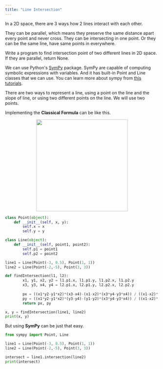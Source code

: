 ```yaml
---
title: "Line Intersection"
---
```


In a 2D space, there are 3 ways how 2 lines interact with each other.

They can be parallel, which means they preserve the same distance apart every point and never cross. They can be intersecting in one point. Or they can be the same line, have same points in everywhere.

Write a program to find intersection point of two different lines in 2D space. If they are parallel, return None.

We can use Python's [SymPy](https://www.sympy.org/) package. SymPy are capable of computing symbolic expressions with variables. And it has built-in Point and Line classes that we can use. You can learn more about sympy from [this tutorials](https://docs.sympy.org/1.5.1/tutorial).

There are two ways to represent a line, using a point on the line and the slope of line, or using two different points on the line. We will use two points.

Implementing the **Classical Formula** can be like this.

<p align="center"><img src="https://wikimedia.org/api/rest_v1/media/math/render/svg/c51a9b486a6ef5a7a08b92d75e71a07888034a9a" width=300></p>

```python
class Point(object):
    def __init__(self, x, y):
        self.x = x
        self.y = y

class Line(object):
    def __init__(self, point1, point2):
        self.p1 = point1
        self.p2 = point2

line1 = Line(Point(-3, 0.5), Point(1, 1))
line2 = Line(Point(-2,-5), Point(3, 3))

def findIntersection(l1, l2):
        x1, y1, x2, y2 = l1.p1.x, l1.p1.y, l1.p2.x, l1.p2.y
        x3, y3, x4, y4 = l2.p1.x, l2.p1.y, l2.p2.x, l2.p2.y
        
        px = ((x1*y2-y1*x2)*(x3-x4)-(x1-x2)*(x3*y4-y3*x4)) / ((x1-x2)*(y3-y4)-(y1-y2)*(x3-x4))
        py = ((x1*y2-y1*x2)*(y3-y4)-(y1-y2)*(x3*y4-y3*x4)) / ((x1-x2)*(y3-y4)-(y1-y2)*(x3-x4))
        return px, py

x, y = findIntersection(line1, line2)
print(x, y)
```

But using **SymPy** can be just that easy.

```python
from sympy import Point, Line

line1 = Line(Point(-3, 0.5), Point(1, 1))
line2 = Line(Point(-2,-5), Point(3, 3))

intersect = line1.intersection(line2)
print(intersect)
```